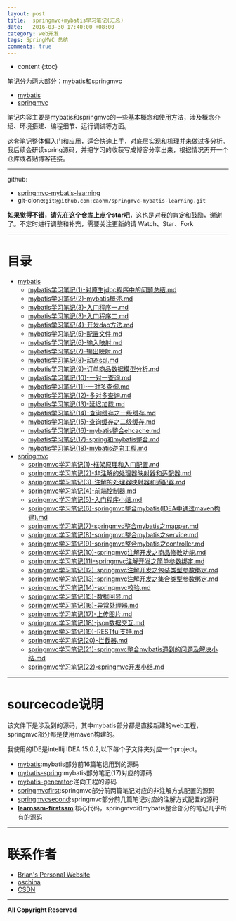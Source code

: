 ```yaml
---
layout: post
title:  springmvc+mybatis学习笔记(汇总)
date:   2016-03-30 17:40:00 +08:00
category: web开发
tags: SpringMVC 总结
comments: true
---
```


* content
{:toc}

笔记分为两大部分：mybatis和springmvc

- [mybatis](http://blog.csdn.net/h3243212/article/category/6110387)
- [springmvc](http://blog.csdn.net/h3243212/article/category/6110387)

笔记内容主要是mybatis和springmvc的一些基本概念和使用方法，涉及概念介绍、环境搭建、编程细节、运行调试等方面。

这套笔记整体偏入门和应用，适合快速上手，对底层实现和机理并未做过多分析。我后续会研读spring源码，并把学习的收获写成博客分享出来，根据情况再开一个仓库或者贴博客链接。





-----

github:

- [springmvc-mybatis-learning](https://github.com/caohm/springmvc-mybatis-learning)
- git-clone:`git@github.com:caohm/springmvc-mybatis-learning.git`



**如果觉得不错，请先在这个仓库上点个star吧**，这也是对我的肯定和鼓励，谢谢了。不定时进行调整和补充，需要关注更新的请 Watch、Star、Fork




-----

# 目录

  - [mybatis](/mybatis)
    - [mybatis学习笔记(1)-对原生jdbc程序中的问题总结.md](http://blog.csdn.net/h3243212/article/details/50756617)
    - [mybatis学习笔记(2)-mybatis概述.md](http://blog.csdn.net/h3243212/article/details/50756622)
    - [mybatis学习笔记(3)-入门程序一.md](http://blog.csdn.net/h3243212/article/details/50756631)
    - [mybatis学习笔记(3)-入门程序二.md](http://blog.csdn.net/h3243212/article/details/50756635)
    - [mybatis学习笔记(4)-开发dao方法.md](http://blog.csdn.net/h3243212/article/details/50756808)
    - [mybatis学习笔记(5)-配置文件.md](http://blog.csdn.net/h3243212/article/details/50759845)
    - [mybatis学习笔记(6)-输入映射.md](http://blog.csdn.net/h3243212/article/details/50765375)
    - [mybatis学习笔记(7)-输出映射.md](http://blog.csdn.net/h3243212/article/details/50765422)
    - [mybatis学习笔记(8)-动态sql.md](http://blog.csdn.net/h3243212/article/details/50766105)
    - [mybatis学习笔记(9)-订单商品数据模型分析.md](http://blog.csdn.net/h3243212/article/details/50770013)
    - [mybatis学习笔记(10)-一对一查询.md](http://blog.csdn.net/h3243212/article/details/50770023)
    - [mybatis学习笔记(11)-一对多查询.md](http://blog.csdn.net/h3243212/article/details/50770026)
    - [mybatis学习笔记(12)-多对多查询.md](http://blog.csdn.net/h3243212/article/details/50770032)
    - [mybatis学习笔记(13)-延迟加载.md](http://blog.csdn.net/h3243212/article/details/50770050)
    - [mybatis学习笔记(14)-查询缓存之一级缓存.md](http://blog.csdn.net/h3243212/article/details/50774921)
    - [mybatis学习笔记(15)-查询缓存之二级缓存.md](http://blog.csdn.net/h3243212/article/details/50778927)
    - [mybatis学习笔记(16)-mybatis整合ehcache.md](http://blog.csdn.net/h3243212/article/details/50778933)
    - [mybatis学习笔记(17)-spring和mybatis整合.md](http://blog.csdn.net/h3243212/article/details/50778934)
    - [mybatis学习笔记(18)-mybatis逆向工程.md](http://blog.csdn.net/h3243212/article/details/50778937)
  - [springmvc](/springmvc)
    - [springmvc学习笔记(1)-框架原理和入门配置.md](http://blog.csdn.net/h3243212/article/details/50828141)
    - [springmvc学习笔记(2)-非注解的处理器映射器和适配器.md](http://blog.csdn.net/h3243212/article/details/50829777)   
    - [springmvc学习笔记(3)-注解的处理器映射器和适配器.md](http://blog.csdn.net/h3243212/article/details/50834272)
    - [springmvc学习笔记(4)-前端控制器.md](http://blog.csdn.net/h3243212/article/details/50834276)
    - [springmvc学习笔记(5)-入门程序小结.md](http://blog.csdn.net/h3243212/article/details/50834278)
    - [springmvc学习笔记(6)-springmvc整合mybatis(IDEA中通过maven构建).md](http://blog.csdn.net/h3243212/article/details/50837187)
    - [springmvc学习笔记(7)-springmvc整合mybatis之mapper.md](http://blog.csdn.net/h3243212/article/details/50837878)
    - [springmvc学习笔记(8)-springmvc整合mybatis之service.md](http://blog.csdn.net/h3243212/article/details/50843840)
    - [springmvc学习笔记(9)-springmvc整合mybatis之controller.md](http://blog.csdn.net/h3243212/article/details/50845546)
    - [springmvc学习笔记(10)-springmvc注解开发之商品修改功能.md](http://blog.csdn.net/h3243212/article/details/50845549)
    - [springmvc学习笔记(11)-springmvc注解开发之简单参数绑定.md](http://blog.csdn.net/h3243212/article/details/50854748)
    - [springmvc学习笔记(12)-springmvc注解开发之包装类型参数绑定.md](http://blog.csdn.net/h3243212/article/details/50854757)
    - [springmvc学习笔记(13)-springmvc注解开发之集合类型参数绑定.md](http://blog.csdn.net/h3243212/article/details/50854765)
    - [springmvc学习笔记(14)-springmvc校验.md](http://blog.csdn.net/h3243212/article/details/50864737)
    - [springmvc学习笔记(15)-数据回显.md](http://blog.csdn.net/h3243212/article/details/50864744)
    - [springmvc学习笔记(16)-异常处理器.md](http://blog.csdn.net/h3243212/article/details/50864745)
    - [springmvc学习笔记(17)-上传图片.md](http://blog.csdn.net/h3243212/article/details/50885274)
    - [springmvc学习笔记(18)-json数据交互.md](http://blog.csdn.net/h3243212/article/details/50885288)
    - [springmvc学习笔记(19)-RESTful支持.md](http://blog.csdn.net/h3243212/article/details/50885293)
    - [springmvc学习笔记(20)-拦截器.md](http://blog.csdn.net/h3243212/article/details/50894887)
    - [springmvc学习笔记(21)-springmvc整合mybatis遇到的问题及解决小结.md](http://blog.csdn.net/h3243212/article/details/50894901)
    - [springmvc学习笔记(22)-springmvc开发小结.md](http://blog.csdn.net/h3243212/article/details/50894913)


-----


# sourcecode说明

该文件下是涉及到的源码，其中mybatis部分都是直接新建的web工程，springmvc部分都是使用maven构建的。

我使用的IDE是intellij IDEA 15.0.2,以下每个子文件夹对应一个project。

- [mybatis](https://github.com/caohm/springmvc-mybatis-learning/tree/master/sourcecode/mybatis):mybatis部分前16篇笔记用到的源码
- [mybatis-spring](https://github.com/caohm/springmvc-mybatis-learning/tree/master/sourcecode/mybatis-spring):mybatis部分笔记(17)对应的源码
- [mybatis-generator](https://github.com/caohm/springmvc-mybatis-learning/tree/master/sourcecode/mybatis-generator):逆向工程的源码
- [springmvcfirst](https://github.com/caohm/springmvc-mybatis-learning/tree/master/sourcecode/springmvcfirst):springmvc部分前两篇笔记对应的非注解方式配置的源码
- [springmvcsecond](https://github.com/caohm/springmvc-mybatis-learning/tree/master/sourcecode/springmvcsecond):springmvc部分前几篇笔记对应的注解方式配置的源码
- [**learnssm-firstssm**](https://github.com/caohm/springmvc-mybatis-learning/tree/master/sourcecode/learnssm-firstssm):核心代码，springmvc和mybatis整合部分的笔记几乎所有的源码


-----

# 联系作者

- [Brian's Personal Website](http://caohm.github.io/)
- [oschina](http://my.oschina.net/caohm)
- [CSDN](http://blog.csdn.net/h3243212/)


-----

**All Copyright Reserved**
